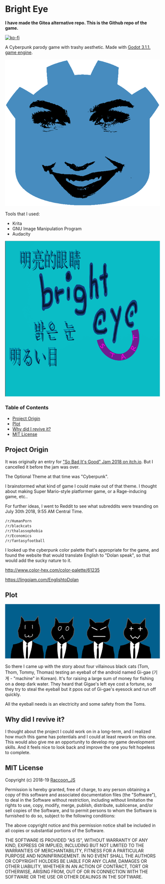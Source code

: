 # Bright Eye

**I have made the Gitea alternative repo. This is the Github repo of the game.**

[![ko-fi](https://www.ko-fi.com/img/githubbutton_sm.svg)](https://ko-fi.com/W7W8I79R)

A Cyberpunk parody game with trashy aesthetic. Made with [Godot 3.1.1. game engine](https://godotengine.org/).

[![Gal GODOT 3.1.1.](https://github.com/Raccoon-JS/bright_eye/blob/master/images/Gal_Godot_Logo.png)](https://try.gitea.io/Raccoon-JS/bright_eye/src/branch/master/images/Gal_Godot_Logo.png)

Tools that I used:
* Krita
* GNU Image Manipulation Program
* Audacity

[![Title Screen](https://github.com/Raccoon-JS/bright_eye/blob/master/images/title-screen.png)](https://try.gitea.io/Raccoon-JS/bright_eye/blob/master/images/title-screen.png)

### Table of Contents
* [Project Origin](https://github.com/Raccoon-JS/bright_eye#project-origin)
* [Plot](https://github.com/Raccoon-JS/bright_eye#plot)
* [Why did I revive it?](https://github.com/Raccoon-JS/bright_eye#why-did-i-revive-it)
* [MIT License](https://github.com/Raccoon-JS/bright_eye#mit-license)

## Project Origin
It was originally an entry for ["So Bad It's Good" Jam 2018 on itch.io](https://itch.io/jam/sbigjam2018). But I cancelled it before the jam was over.

The Optional Theme at that time was "Cyberpunk".

I brainstormed what kind of game I could make out of that theme. I thought about making Super Mario-style platformer game, or a Rage-inducing game, etc..

For further ideas, I went to Reddit to see what subreddits were treanding on July 30th 2018, 9:55 AM Central Time.

```
/r/HumanPorn
/r/blackcats
/r/thalassophobia
/r/Economics
/r/fantasyfootball
```

I looked up the cyberpunk color palette that's appropriate for the game, and found the website that would translate English to "Dolan speak", so that would add the sucky nature to it.

http://www.color-hex.com/color-palette/61235

https://lingojam.com/EnglishtoDolan

## Plot
![The Toms](https://github.com/Raccoon-JS/bright_eye/blob/master/images/panel2.png)

So there I came up with the story about four villainous black cats (Tom, Thom, Tommy, Thomas) testing an eyeball of the android named Gi-gae (기게 - "machine" in Korean). It's for raising a large sum of money for fishing on a deep dark water. They heard that Gigae's left eye cost a fortune, so they try to steal the eyeball but it ppos out of Gi-gae's eyesock and run off quickly.

All the eyeball needs is an electricity and some safety from the Toms.

## Why did I revive it?
I thought about the project I could work on in a long-term, and I realized how much this game has potentials and I could at least rework on this one. This would also give me an opportunity to develop my game development skills. And it feels nice to look back and improve the one you felt hopeless to complete. 

## MIT License
Copyright (c) 2018-19 [Raccoon_JS](https://raccoon-js.itch.io/)

Permission is hereby granted, free of charge, to any person obtaining a copy
of this software and associated documentation files (the "Software"), to deal
in the Software without restriction, including without limitation the rights
to use, copy, modify, merge, publish, distribute, sublicense, and/or sell
copies of the Software, and to permit persons to whom the Software is
furnished to do so, subject to the following conditions:

The above copyright notice and this permission notice shall be included in all
copies or substantial portions of the Software.

THE SOFTWARE IS PROVIDED "AS IS", WITHOUT WARRANTY OF ANY KIND, EXPRESS OR
IMPLIED, INCLUDING BUT NOT LIMITED TO THE WARRANTIES OF MERCHANTABILITY,
FITNESS FOR A PARTICULAR PURPOSE AND NONINFRINGEMENT. IN NO EVENT SHALL THE
AUTHORS OR COPYRIGHT HOLDERS BE LIABLE FOR ANY CLAIM, DAMAGES OR OTHER
LIABILITY, WHETHER IN AN ACTION OF CONTRACT, TORT OR OTHERWISE, ARISING FROM,
OUT OF OR IN CONNECTION WITH THE SOFTWARE OR THE USE OR OTHER DEALINGS IN THE
SOFTWARE.
